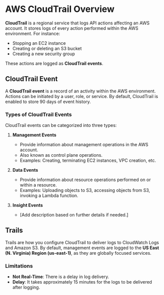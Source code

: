 # AWS CloudTrail Overview

**CloudTrail** is a regional service that logs API actions affecting an AWS account. It stores logs of every action performed within the AWS environment. For instance:

- Stopping an EC2 instance
- Creating or deleting an S3 bucket
- Creating a new security group

These actions are logged as **CloudTrail events**.

## CloudTrail Event

A **CloudTrail event** is a record of an activity within the AWS environment. Actions can be initiated by a user, role, or service. By default, CloudTrail is enabled to store 90 days of event history.

### Types of CloudTrail Events

CloudTrail events can be categorized into three types:

1. **Management Events**
   - Provide information about management operations in the AWS account.
   - Also known as control plane operations.
   - Examples: Creating, terminating EC2 instances, VPC creation, etc.

2. **Data Events**
   - Provide information about resource operations performed on or within a resource.
   - Examples: Uploading objects to S3, accessing objects from S3, invoking a Lambda function.

3. **Insight Events**
   - [Add description based on further details if needed.]

## Trails

Trails are how you configure CloudTrail to deliver logs to CloudWatch Logs and Amazon S3. By default, management events are logged to the **US East (N. Virginia) Region (us-east-1)**, as they are globally focused services.

### Limitations

- **Not Real-Time**: There is a delay in log delivery.
- **Delay**: It takes approximately 15 minutes for the logs to be delivered after logging.

